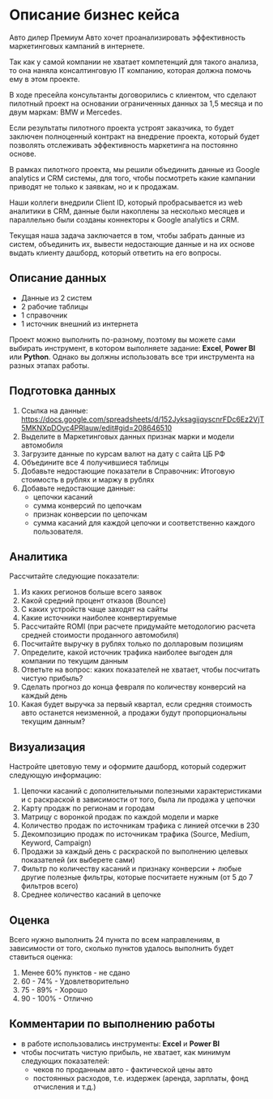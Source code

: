 # Описание бизнес кейса

Авто дилер Премиум Авто хочет проанализировать эффективность маркетинговых кампаний в интернете.

Так как у самой компании не хватает компетенций для такого анализа, то она наняла консалтинговую IT компанию, которая должна помочь ему в этом проекте.

В ходе пресейла консультанты договорились с клиентом, что сделают пилотный проект на основании ограниченных данных за 1,5 месяца и по двум маркам: BMW и Mercedes.

Если результаты пилотного проекта устроят заказчика, то будет заключен полноценный контракт на внедрение проекта, который будет позволять отслеживать эффективность маркетинга на постоянно основе.

В рамках пилотного проекта, мы решили объединить данные из Google analytics и CRM системы, для того, чтобы посмотреть какие кампании приводят не только к заявкам, но и к продажам.

Наши коллеги внедрили Client ID, который пробрасывается из web аналитики в CRM, данные были накоплены за несколько месяцев и параллельно были созданы коннекторы к Google
analytics и CRM.

Текущая наша задача заключается в том, чтобы забрать данные из систем, объединить их, вывести недостающие данные и на их основе выдать клиенту дашборд, который ответить на его вопросы.

## Описание данных

* Данные из 2 систем
* 2 рабочие таблицы
* 1 справочник
* 1 источник внешний из интернета

Проект можно выполнить по-разному, поэтому вы можете сами выбирать инструмент, в котором выполняете задание: **Excel**, **Power BI** или **Python**. Однако вы должны использовать все три инструмента на разных этапах работы.

## Подготовка данных

1. Ссылка на данные:
https://docs.google.com/spreadsheets/d/152JyksagijqyscnrFDc6Ez2VjT5MKNXpDOyc4PRlauw/edit#gid=208646510
2. Выделите в Маркетинговых данных признак марки и модели автомобиля
3. Загрузите данные по курсам валют на дату с сайта ЦБ РФ
4. Объедините все 4 получившиеся таблицы
5. Добавьте недостающие показатели в Справочник: Итоговую стоимость в рублях и маржу в рублях
6. Добавьте недостающие данные: 
    * цепочки касаний
    * сумма конверсий по цепочкам
    * признак конверсии по цепочкам
    * сумма касаний для каждой цепочки и соответственно каждого пользователя.

## Аналитика

Рассчитайте следующие показатели:
1. Из каких регионов больше всего заявок
2. Какой средний процент отказов (Bounce)
3. С каких устройств чаще заходят на сайты
4. Какие источники наиболее конвертируемые
5. Рассчитайте ROMI (при расчете придумайте методологию расчета средней стоимости проданного автомобиля)
6. Посчитайте выручку в рублях только по долларовым позициям
7. Определите, какой источник трафика наиболее выгоден для компании по текущим данным
8. Ответьте на вопрос: каких показателей не хватает, чтобы посчитать чистую прибыль?
9. Сделать прогноз до конца февраля по количеству конверсий на каждый день
10. Какая будет выручка за первый квартал, если средняя стоимость авто останется неизменной, а продажи будут пропорциональны текущим данным?

## Визуализация

Настройте цветовую тему и оформите дашборд, который содержит следующую информацию:
1. Цепочки касаний с дополнительными полезными характеристиками и с раскраской в
зависимости от того, была ли продажа у цепочки
2. Карту продаж по регионам и городам
3. Матрицу с воронкой продаж по каждой модели и марке
4. Количество продаж по источникам трафика с линией отсечки в 230
5. Декомпозицию продаж по источникам трафика (Source, Medium, Keyword, Campaign)
6. Продажи за каждый день с раскраской по выполнению целевых показателей (их выберете сами)
7. Фильтр по количеству касаний и признаку конверсии + любые другие полезные фильтры,
которые посчитаете нужным (от 5 до 7 фильтров всего)
8. Среднее количество касаний в цепочке


## Оценка

Всего нужно выполнить 24 пункта по всем направлениям, в зависимости от того, сколько пунктов удалось выполнить будет ставиться оценка:

1. Менее 60% пунктов - не сдано
2. 60 - 74% - Удовлетворительно
3. 75 - 89% - Хорошо
4. 90 - 100% - Отлично

## Комментарии по выполнению работы

* в работе использовались инструменты: **Excel** и **Power BI**
* чтобы посчитать чистую прибыль, не хватает, как минимум следующих показателей:
    - чеков по проданным авто - фактической цены авто
    - постоянных расходов, т.е. издержек (аренда, зарплаты, фонд отчисления и т.д.)